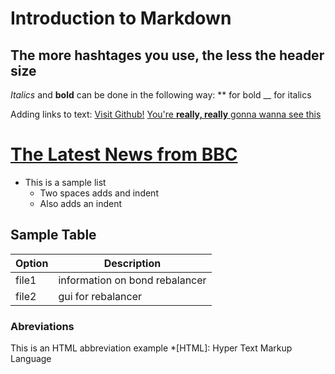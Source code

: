 # Introduction to Markdown
## The more hashtages you use, the less the header size

_Italics_ and **bold** can be done in the following way:
** for bold
__ for italics

Adding links to text:
[Visit Github!](www.github.com)
[You're **really, really** gonna wanna see this](www.dailykitten.com)
# [The Latest News from BBC](www.bbc.com/news)

+ This is a sample list
  + Two spaces adds and indent
  - Also adds an indent


## Sample Table
| Option | Description |
| ------ | ----------- |
| file1 | information on bond rebalancer |
| file2 | gui for rebalancer |

### Abreviations
This is an HTML abbreviation example
*[HTML]: Hyper Text Markup Language